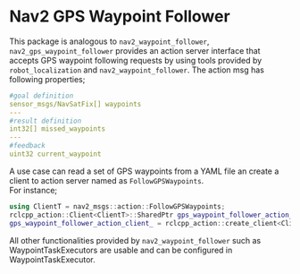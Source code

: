 # Nav2 GPS Waypoint Follower

This package is analogous to `nav2_waypoint_follower`, `nav2_gps_waypoint_follower` provides an action server interface that accepts GPS waypoint following requests by using tools provided by `robot_localization` and `nav2_waypoint_follower`.  The action msg has following properties; 

```yaml
#goal definition
sensor_msgs/NavSatFix[] waypoints
---
#result definition
int32[] missed_waypoints
---
#feedback
uint32 current_waypoint
```

A use case can read a set of GPS waypoints from a YAML file an create a client to action server named as `FollowGPSWaypoints`.  
For instance;

```cpp
using ClientT = nav2_msgs::action::FollowGPSWaypoints;
rclcpp_action::Client<ClientT>::SharedPtr gps_waypoint_follower_action_client_;
gps_waypoint_follower_action_client_ = rclcpp_action::create_client<ClientT>(this, "FollowGPSWaypoints");

```

All other functionalities provided by `nav2_waypoint_follower` such as WaypointTaskExecutors are usable and can be configured in WaypointTaskExecutor.  
